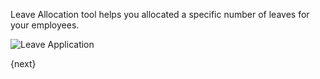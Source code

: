 Leave Allocation tool helps you allocated a specific number of leaves for your employees.

<img class="screenshot" alt="Leave Application" src="{{docs_base_url}}/assets/img/human-resources/leave-application.png">

{next}